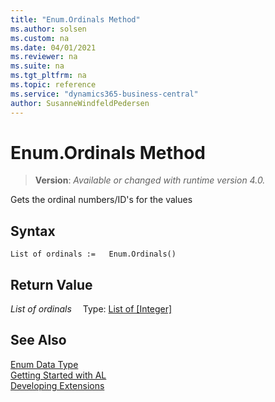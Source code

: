 ```yaml
---
title: "Enum.Ordinals Method"
ms.author: solsen
ms.custom: na
ms.date: 04/01/2021
ms.reviewer: na
ms.suite: na
ms.tgt_pltfrm: na
ms.topic: reference
ms.service: "dynamics365-business-central"
author: SusanneWindfeldPedersen
---
```

[//]: # (START>DO_NOT_EDIT)
[//]: # (IMPORTANT:Do not edit any of the content between here and the END>DO_NOT_EDIT.)
[//]: # (Any modifications should be made in the .xml files in the ModernDev repo.)
# Enum.Ordinals Method
> **Version**: _Available or changed with runtime version 4.0._

Gets the ordinal numbers/ID's for the values


## Syntax
```
List of ordinals :=   Enum.Ordinals()
```


## Return Value
*List of ordinals*
&emsp;Type: [List of [Integer]](../list/list-data-type.md)



[//]: # (IMPORTANT: END>DO_NOT_EDIT)
## See Also
[Enum Data Type](enum-data-type.md)  
[Getting Started with AL](../../devenv-get-started.md)  
[Developing Extensions](../../devenv-dev-overview.md)
